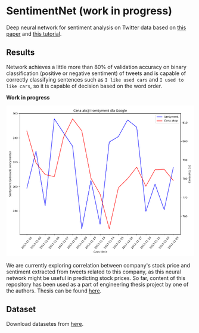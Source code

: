 # SentimentNet (work in progress)

Deep neural network for sentiment analysis on Twitter data based on [this paper](https://arxiv.org/pdf/1508.06615.pdf) and [this tutorial](https://charlesashby.github.io/2017/06/05/sentiment-analysis-with-char-lstm/).

## Results

Network achieves a little more than 80% of validation accuracy on binary classification (positive or negative sentiment) of tweets and is capable of correctly classifying sentences such as `I like used cars` and `I used to like cars`, so it is capable of decision based on the word order.

**Work in progress**

![alt text](https://github.com/jakubkarczewski/SentimNet/blob/master/charts/google/cena_i_sent_dla_Google.png "100x100")

We are currently exploring correlation between company's stock price and sentiment extracted from tweets related to this company, as this neural network might be useful in predicting stock prices. So far, content of this repository has been used as a part of engineering thesis project by one of the authors. Thesis can be found [here](https://drive.google.com/file/d/1qKr3eurZMnV9fHgVFisPL_mB73luzb86/view?usp=sharing).

## Dataset

Download datasetes from [here](http://help.sentiment140.com/for-students/).
